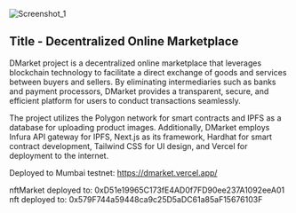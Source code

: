 ![Screenshot_1](https://github.com/user-attachments/assets/f4cc20da-e000-46d8-9661-9b88cc826814)

## Title - Decentralized Online Marketplace
DMarket project is a decentralized online marketplace that leverages blockchain technology to facilitate a direct exchange of goods and services between buyers and sellers. By eliminating intermediaries such as banks and payment processors, DMarket provides a transparent, secure, and efficient platform for users to conduct transactions seamlessly.

The project utilizes the Polygon network for smart contracts and IPFS as a database for uploading product images. Additionally, DMarket employs Infura API gateway for IPFS, Next.js as its framework, Hardhat for smart contract development, Tailwind CSS for UI design, and Vercel for deployment to the internet.



Deployed to Mumbai testnet: https://dmarket.vercel.app/

nftMarket deployed to: 0xD51e19965C173fE4AD0f7FD90ee237A1092eeA01
nft deployed to: 0x579F744a59448ca9c25D5aDC61a85aF15676103F



